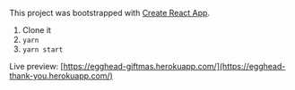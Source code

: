 This project was bootstrapped with [Create React App](https://github.com/facebookincubator/create-react-app).

1. Clone it
2. `yarn`
3. `yarn start`

Live preview: [https://egghead-giftmas.herokuapp.com/](https://egghead-thank-you.herokuapp.com/)